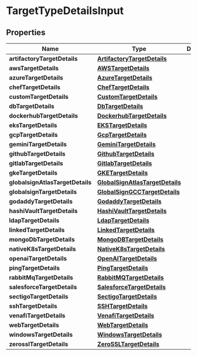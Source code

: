 

# TargetTypeDetailsInput


## Properties

| Name | Type | Description | Notes |
|------------ | ------------- | ------------- | -------------|
|**artifactoryTargetDetails** | [**ArtifactoryTargetDetails**](ArtifactoryTargetDetails.md) |  |  [optional] |
|**awsTargetDetails** | [**AWSTargetDetails**](AWSTargetDetails.md) |  |  [optional] |
|**azureTargetDetails** | [**AzureTargetDetails**](AzureTargetDetails.md) |  |  [optional] |
|**chefTargetDetails** | [**ChefTargetDetails**](ChefTargetDetails.md) |  |  [optional] |
|**customTargetDetails** | [**CustomTargetDetails**](CustomTargetDetails.md) |  |  [optional] |
|**dbTargetDetails** | [**DbTargetDetails**](DbTargetDetails.md) |  |  [optional] |
|**dockerhubTargetDetails** | [**DockerhubTargetDetails**](DockerhubTargetDetails.md) |  |  [optional] |
|**eksTargetDetails** | [**EKSTargetDetails**](EKSTargetDetails.md) |  |  [optional] |
|**gcpTargetDetails** | [**GcpTargetDetails**](GcpTargetDetails.md) |  |  [optional] |
|**geminiTargetDetails** | [**GeminiTargetDetails**](GeminiTargetDetails.md) |  |  [optional] |
|**githubTargetDetails** | [**GithubTargetDetails**](GithubTargetDetails.md) |  |  [optional] |
|**gitlabTargetDetails** | [**GitlabTargetDetails**](GitlabTargetDetails.md) |  |  [optional] |
|**gkeTargetDetails** | [**GKETargetDetails**](GKETargetDetails.md) |  |  [optional] |
|**globalsignAtlasTargetDetails** | [**GlobalSignAtlasTargetDetails**](GlobalSignAtlasTargetDetails.md) |  |  [optional] |
|**globalsignTargetDetails** | [**GlobalSignGCCTargetDetails**](GlobalSignGCCTargetDetails.md) |  |  [optional] |
|**godaddyTargetDetails** | [**GodaddyTargetDetails**](GodaddyTargetDetails.md) |  |  [optional] |
|**hashiVaultTargetDetails** | [**HashiVaultTargetDetails**](HashiVaultTargetDetails.md) |  |  [optional] |
|**ldapTargetDetails** | [**LdapTargetDetails**](LdapTargetDetails.md) |  |  [optional] |
|**linkedTargetDetails** | [**LinkedTargetDetails**](LinkedTargetDetails.md) |  |  [optional] |
|**mongoDbTargetDetails** | [**MongoDBTargetDetails**](MongoDBTargetDetails.md) |  |  [optional] |
|**nativeK8sTargetDetails** | [**NativeK8sTargetDetails**](NativeK8sTargetDetails.md) |  |  [optional] |
|**openaiTargetDetails** | [**OpenAITargetDetails**](OpenAITargetDetails.md) |  |  [optional] |
|**pingTargetDetails** | [**PingTargetDetails**](PingTargetDetails.md) |  |  [optional] |
|**rabbitMqTargetDetails** | [**RabbitMQTargetDetails**](RabbitMQTargetDetails.md) |  |  [optional] |
|**salesforceTargetDetails** | [**SalesforceTargetDetails**](SalesforceTargetDetails.md) |  |  [optional] |
|**sectigoTargetDetails** | [**SectigoTargetDetails**](SectigoTargetDetails.md) |  |  [optional] |
|**sshTargetDetails** | [**SSHTargetDetails**](SSHTargetDetails.md) |  |  [optional] |
|**venafiTargetDetails** | [**VenafiTargetDetails**](VenafiTargetDetails.md) |  |  [optional] |
|**webTargetDetails** | [**WebTargetDetails**](WebTargetDetails.md) |  |  [optional] |
|**windowsTargetDetails** | [**WindowsTargetDetails**](WindowsTargetDetails.md) |  |  [optional] |
|**zerosslTargetDetails** | [**ZeroSSLTargetDetails**](ZeroSSLTargetDetails.md) |  |  [optional] |



